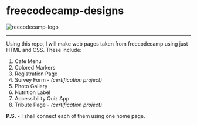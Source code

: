 # freecodecamp-designs

![reecodecamp-logo](https://upload.wikimedia.org/wikipedia/commons/3/39/FreeCodeCamp_logo.png)

---

Using this repo, I will make web pages taken from freecodecamp using just HTML and CSS. 
These include:
1. Cafe Menu
2. Colored Markers
3. Registration Page
4. Survey Form - *(certification project)*
5. Photo Gallery
6. Nutrition Label
7. Accessibility Quiz App
8. Tribute Page - *(certification project)*

**P.S.** - I shall connect each of them using one home page.
